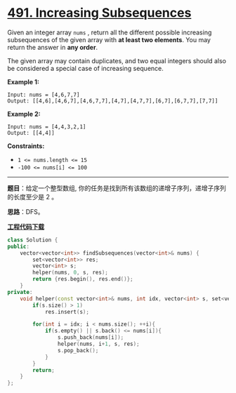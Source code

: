 # [491. Increasing Subsequences](https://leetcode.com/problems/increasing-subsequences/)

Given an integer array `nums` , return all the different possible increasing subsequences of the given array with **at least two elements**. You may return the answer in **any order**.

The given array may contain duplicates, and two equal integers should also be considered a special case of increasing sequence.

**Example 1:**

```
Input: nums = [4,6,7,7]
Output: [[4,6],[4,6,7],[4,6,7,7],[4,7],[4,7,7],[6,7],[6,7,7],[7,7]]
```

**Example 2:**

```
Input: nums = [4,4,3,2,1]
Output: [[4,4]]
```

**Constraints:**

* `1 <= nums.length <= 15`
* `-100 <= nums[i] <= 100`

-----

**题目**：给定一个整型数组, 你的任务是找到所有该数组的递增子序列，递增子序列的长度至少是 2 。

**思路**：DFS。

[**工程代码下载**](https://github.com/shenkh/leetcode)

```cpp
class Solution {
public:
    vector<vector<int>> findSubsequences(vector<int>& nums) {
        set<vector<int>> res;
        vector<int> s;
        helper(nums, 0, s, res);
        return {res.begin(), res.end()};
    }
private:
    void helper(const vector<int>& nums, int idx, vector<int> s, set<vector<int>>& res){
        if(s.size() > 1)
            res.insert(s);

        for(int i = idx; i < nums.size(); ++i){
            if(s.empty() || s.back() <= nums[i]){
                s.push_back(nums[i]);
                helper(nums, i+1, s, res);
                s.pop_back();
            }
        }
        return;
    }
};
```
